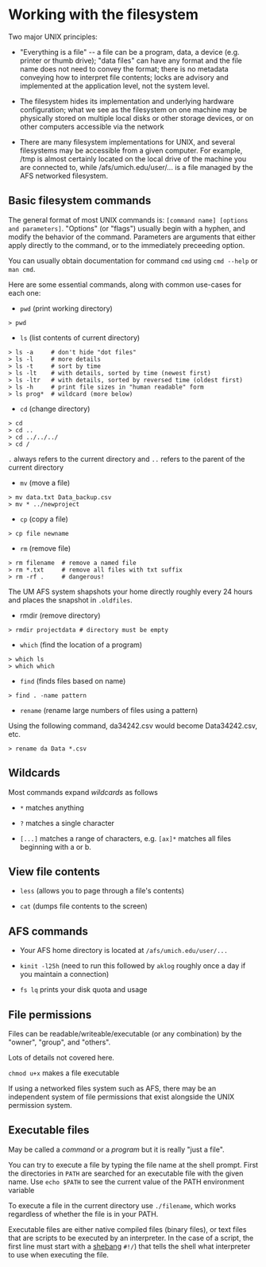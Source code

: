 Working with the filesystem
===========================

Two major UNIX principles:

* "Everything is a file" -- a file can be a program, data, a device
  (e.g. printer or thumb drive); "data files" can have any format and
  the file name does not need to convey the format; there is no
  metadata conveying how to interpret file contents; locks are
  advisory and implemented at the application level, not the system
  level.

* The filesystem hides its implementation and underlying hardware configuration;
  what we see as the filesystem on one machine may be physically
  stored on multiple local disks or other storage devices, or on other
  computers accessible via the network

* There are many filesystem implementations for UNIX, and several
  filesystems may be accessible from a given computer.  For example,
  /tmp is almost certainly located on the local drive of the machine
  you are connected to, while /afs/umich.edu/user/... is a file
  managed by the AFS networked filesystem.


Basic filesystem commands
-------------------------

The general format of most UNIX commands is: `[command name] [options
and parameters]`.  "Options" (or "flags") usually begin with a hyphen,
and modify the behavior of the command.  Parameters are arguments that
either apply directly to the command, or to the immediately preceeding
option.

You can usually obtain documentation for command `cmd` using `cmd
--help` or `man cmd`.

Here are some essential commands, along with common use-cases for each one:

* `pwd` (print working directory)

```
> pwd
```

* `ls` (list contents of current directory)

```
> ls -a     # don't hide "dot files"
> ls -l     # more details
> ls -t     # sort by time
> ls -lt    # with details, sorted by time (newest first)
> ls -ltr   # with details, sorted by reversed time (oldest first)
> ls -h     # print file sizes in "human readable" form
> ls prog*  # wildcard (more below)
```

* `cd` (change directory)

```
> cd
> cd ..
> cd ../../../
> cd /
```

`.` always refers to the current directory and `..` refers to the
parent of the current directory

* `mv` (move a file)

```
> mv data.txt Data_backup.csv
> mv * ../newproject
```

* `cp` (copy a file)

```
> cp file newname
```

* `rm` (remove file)

```
> rm filename  # remove a named file
> rm *.txt     # remove all files with txt suffix
> rm -rf .     # dangerous!
```

The UM AFS system shapshots your home directly roughly every 24 hours
and places the snapshot in `.oldfiles`.

* rmdir (remove directory)

```
> rmdir projectdata # directory must be empty
```

* `which` (find the location of a program)

```
> which ls
> which which
```

* `find` (finds files based on name)

```
> find . -name pattern
```

* `rename` (rename large numbers of files using a pattern)

Using the following command, da34242.csv would become Data34242.csv, etc.

```
> rename da Data *.csv
```

Wildcards
---------

Most commands expand *wildcards* as follows

* `*` matches anything

* `?` matches a single character

* `[...]` matches a range of characters, e.g. `[ax]*` matches all
  files beginning with a or b.


View file contents
------------------

* `less` (allows you to page through a file's contents)

* `cat` (dumps file contents to the screen)


AFS commands
------------

* Your AFS home directory is located at `/afs/umich.edu/user/...`

* `kinit -l25h` (need to run this followed by `aklog` roughly once a
  day if you maintain a connection)

* `fs lq` prints your disk quota and usage

File permissions
----------------

Files can be readable/writeable/executable (or any combination) by the
"owner", "group", and "others".

Lots of details not covered here.

`chmod u+x` makes a file executable

If using a networked files system such as AFS, there may be an
independent system of file permissions that exist alongside the UNIX
permission system.

Executable files
----------------

May be called a *command* or a *program* but it is really "just a
file".

You can try to execute a file by typing the file name at the shell
prompt.  First the directories in `PATH` are searched for an
executable file with the given name.  Use `echo $PATH` to see the
current value of the PATH environment variable

To execute a file in the current directory use `./filename`, which
works regardless of whether the file is in your PATH.

Executable files are either native compiled files (binary files), or
text files that are scripts to be executed by an interpreter.  In the
case of a script, the first line must start with a
[shebang](https://en.wikipedia.org/wiki/Shebang_(Unix)) `#!/`) that
tells the shell what interpreter to use when executing the file.